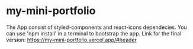 # my-mini-portfolio
The App consist of styled-components and react-icons dependecies.
You can use 'npm install' in a terminal to bootstrap the app.
Link for the final version: https://my-mini-portfolio.vercel.app/#header
